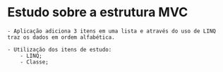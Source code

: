 # Estudo sobre a estrutura MVC

	- Aplicação adiciona 3 itens em uma lista e através do uso de LINQ traz os dados em ordem alfabética.
			
	- Utilização dos itens de estudo: 
		- LINQ;
		- Classe;


